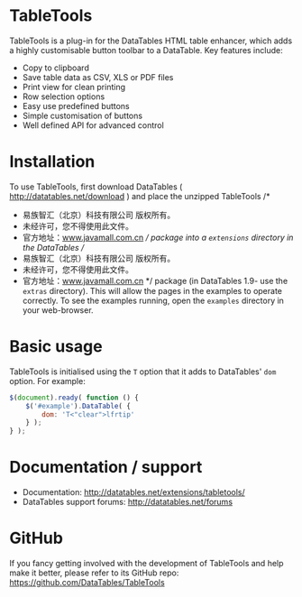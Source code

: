 # TableTools

TableTools is a plug-in for the DataTables HTML table enhancer, which adds a highly customisable button toolbar to a DataTable. Key features include:

* Copy to clipboard
* Save table data as CSV, XLS or PDF files
* Print view for clean printing
* Row selection options
* Easy use predefined buttons
* Simple customisation of buttons
* Well defined API for advanced control


# Installation

To use TableTools, first download DataTables ( http://datatables.net/download ) and place the unzipped TableTools /*
 * 易族智汇（北京）科技有限公司 版权所有。
 * 未经许可，您不得使用此文件。
 * 官方地址：www.javamall.com.cn
*/
package into a `extensions` directory in the DataTables /*
 * 易族智汇（北京）科技有限公司 版权所有。
 * 未经许可，您不得使用此文件。
 * 官方地址：www.javamall.com.cn
*/
package (in DataTables 1.9- use the `extras` directory). This will allow the pages in the examples to operate correctly. To see the examples running, open the `examples` directory in your web-browser.


# Basic usage

TableTools is initialised using the `T` option that it adds to DataTables' `dom` option. For example:

```js
$(document).ready( function () {
	$('#example').DataTable( {
		dom: 'T<"clear">lfrtip'
	} );
} );
```


# Documentation / support

* Documentation: http://datatables.net/extensions/tabletools/
* DataTables support forums: http://datatables.net/forums


# GitHub

If you fancy getting involved with the development of TableTools and help make it better, please refer to its GitHub repo: https://github.com/DataTables/TableTools

